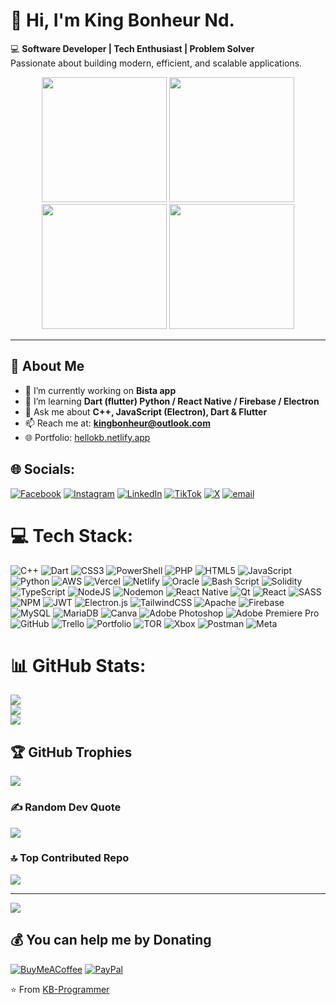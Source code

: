 # 👋 Hi, I'm King Bonheur Nd.


💻 **Software Developer | Tech Enthusiast | Problem Solver**  
Passionate about building modern, efficient, and scalable applications.  

<p align="center">
   <img src="https://media.giphy.com/media/v1.Y2lkPTc5MGI3NjExeHRiZmtvaG9rb3FzYWc3Mzk3N2NsZWF5dHJpNGNhcHQ0ajh2OHI2OSZlcD12MV9zdGlja2Vyc19zZWFyY2gmY3Q9cw/igRW3jH2LcCVzMqi5F/giphy.gif" width="200" />
  <img src="https://media.giphy.com/media/v1.Y2lkPWVjZjA1ZTQ3MTE4OGljdnJmeGY0cmF5NjEydXk2aHBwemhlbWF4ZWk5MWsxZ2lweCZlcD12MV9zdGlja2Vyc19zZWFyY2gmY3Q9cw/H7NY2KgHRyRxQ1wZu0/giphy.gif" width="200" />
  <img src="https://media.giphy.com/media/v1.Y2lkPTc5MGI3NjExeDVocnczdW1ubXh2dWZpdGkycHAyM2lwcGp3eGg3ZmN0YWdncnE2cyZlcD12MV9zdGlja2Vyc19zZWFyY2gmY3Q9cw/juua9i2c2fA0AIp2iq/giphy.gif" width="200" />
  <img src="https://media.giphy.com/media/v1.Y2lkPWVjZjA1ZTQ3MTE4OGljdnJmeGY0cmF5NjEydXk2aHBwemhlbWF4ZWk5MWsxZ2lweCZlcD12MV9zdGlja2Vyc19zZWFyY2gmY3Q9cw/lOgu1OnjYF2GHBfRU4/giphy.gif" width="200" />
</p>



---

## 🚀 About Me
- 🔭 I’m currently working on **Bista app**
- 🌱 I’m learning **Dart (flutter) Python / React Native / Firebase / Electron**
- 💬 Ask me about **C++, JavaScript (Electron), Dart & Flutter**
- 📫 Reach me at: **kingbonheur@outlook.com**
- 🌐 Portfolio: [hellokb.netlify.app](https://hellokb.netlify.app)


## 🌐 Socials:
[![Facebook](https://img.shields.io/badge/Facebook-%231877F2.svg?logo=Facebook&logoColor=white)](https://facebook.com/Bonheur+King) [![Instagram](https://img.shields.io/badge/Instagram-%23E4405F.svg?logo=Instagram&logoColor=white)](https://instagram.com/king_bonheur_) [![LinkedIn](https://img.shields.io/badge/LinkedIn-%230077B5.svg?logo=linkedin&logoColor=white)](https://linkedin.com/in/king-bonheur-ndayizeye) [![TikTok](https://img.shields.io/badge/TikTok-%23000000.svg?logo=TikTok&logoColor=white)](https://tiktok.com/@@let_ghostsay) [![X](https://img.shields.io/badge/X-black.svg?logo=X&logoColor=white)](https://x.com/@king_bonheur_) [![email](https://img.shields.io/badge/Email-D14836?logo=gmail&logoColor=white)](mailto:kingbonheur02@gmail.com) 

# 💻 Tech Stack:
![C++](https://img.shields.io/badge/c++-%2300599C.svg?style=for-the-badge&logo=c%2B%2B&logoColor=white) ![Dart](https://img.shields.io/badge/dart-%230175C2.svg?style=for-the-badge&logo=dart&logoColor=white) ![CSS3](https://img.shields.io/badge/css3-%231572B6.svg?style=for-the-badge&logo=css3&logoColor=white) ![PowerShell](https://img.shields.io/badge/PowerShell-%235391FE.svg?style=for-the-badge&logo=powershell&logoColor=white) ![PHP](https://img.shields.io/badge/php-%23777BB4.svg?style=for-the-badge&logo=php&logoColor=white) ![HTML5](https://img.shields.io/badge/html5-%23E34F26.svg?style=for-the-badge&logo=html5&logoColor=white) ![JavaScript](https://img.shields.io/badge/javascript-%23323330.svg?style=for-the-badge&logo=javascript&logoColor=%23F7DF1E) ![Python](https://img.shields.io/badge/python-3670A0?style=for-the-badge&logo=python&logoColor=ffdd54) ![AWS](https://img.shields.io/badge/AWS-%23FF9900.svg?style=for-the-badge&logo=amazon-aws&logoColor=white) ![Vercel](https://img.shields.io/badge/vercel-%23000000.svg?style=for-the-badge&logo=vercel&logoColor=white) ![Netlify](https://img.shields.io/badge/netlify-%23000000.svg?style=for-the-badge&logo=netlify&logoColor=#00C7B7) ![Oracle](https://img.shields.io/badge/Oracle-F80000?style=for-the-badge&logo=oracle&logoColor=white) ![Bash Script](https://img.shields.io/badge/bash_script-%23121011.svg?style=for-the-badge&logo=gnu-bash&logoColor=white) ![Solidity](https://img.shields.io/badge/Solidity-%23363636.svg?style=for-the-badge&logo=solidity&logoColor=white) ![TypeScript](https://img.shields.io/badge/typescript-%23007ACC.svg?style=for-the-badge&logo=typescript&logoColor=white) ![NodeJS](https://img.shields.io/badge/node.js-6DA55F?style=for-the-badge&logo=node.js&logoColor=white) ![Nodemon](https://img.shields.io/badge/NODEMON-%23323330.svg?style=for-the-badge&logo=nodemon&logoColor=%BBDEAD) ![React Native](https://img.shields.io/badge/react_native-%2320232a.svg?style=for-the-badge&logo=react&logoColor=%2361DAFB) ![Qt](https://img.shields.io/badge/Qt-%23217346.svg?style=for-the-badge&logo=Qt&logoColor=white) ![React](https://img.shields.io/badge/react-%2320232a.svg?style=for-the-badge&logo=react&logoColor=%2361DAFB) ![SASS](https://img.shields.io/badge/SASS-hotpink.svg?style=for-the-badge&logo=SASS&logoColor=white) ![NPM](https://img.shields.io/badge/NPM-%23CB3837.svg?style=for-the-badge&logo=npm&logoColor=white) ![JWT](https://img.shields.io/badge/JWT-black?style=for-the-badge&logo=JSON%20web%20tokens) ![Electron.js](https://img.shields.io/badge/Electron-191970?style=for-the-badge&logo=Electron&logoColor=white) ![TailwindCSS](https://img.shields.io/badge/tailwindcss-%2338B2AC.svg?style=for-the-badge&logo=tailwind-css&logoColor=white) ![Apache](https://img.shields.io/badge/apache-%23D42029.svg?style=for-the-badge&logo=apache&logoColor=white) ![Firebase](https://img.shields.io/badge/firebase-a08021?style=for-the-badge&logo=firebase&logoColor=ffcd34) ![MySQL](https://img.shields.io/badge/mysql-4479A1.svg?style=for-the-badge&logo=mysql&logoColor=white) ![MariaDB](https://img.shields.io/badge/MariaDB-003545?style=for-the-badge&logo=mariadb&logoColor=white) ![Canva](https://img.shields.io/badge/Canva-%2300C4CC.svg?style=for-the-badge&logo=Canva&logoColor=white) ![Adobe Photoshop](https://img.shields.io/badge/adobe%20photoshop-%2331A8FF.svg?style=for-the-badge&logo=adobe%20photoshop&logoColor=white) ![Adobe Premiere Pro](https://img.shields.io/badge/Adobe%20Premiere%20Pro-9999FF.svg?style=for-the-badge&logo=Adobe%20Premiere%20Pro&logoColor=white) ![GitHub](https://img.shields.io/badge/github-%23121011.svg?style=for-the-badge&logo=github&logoColor=white) ![Trello](https://img.shields.io/badge/Trello-%23026AA7.svg?style=for-the-badge&logo=Trello&logoColor=white) ![Portfolio](https://img.shields.io/badge/Portfolio-%23000000.svg?style=for-the-badge&logo=firefox&logoColor=#FF7139) ![TOR](https://img.shields.io/badge/tor-%237E4798.svg?style=for-the-badge&logo=tor-project&logoColor=white) ![Xbox](https://img.shields.io/badge/xbox-%23107C10.svg?style=for-the-badge&logo=xbox&logoColor=white) ![Postman](https://img.shields.io/badge/Postman-FF6C37?style=for-the-badge&logo=postman&logoColor=white) ![Meta](https://img.shields.io/badge/Meta-%230467DF.svg?style=for-the-badge&logo=Meta&logoColor=white)
# 📊 GitHub Stats:
![](https://github-readme-stats.vercel.app/api?username=KB-Programmer&theme=dark&hide_border=false&include_all_commits=false&count_private=false)<br/>
![](https://nirzak-streak-stats.vercel.app/?user=KB-Programmer&theme=dark&hide_border=false)<br/>
![](https://github-readme-stats.vercel.app/api/top-langs/?username=KB-Programmer&theme=dark&hide_border=false&include_all_commits=false&count_private=false&layout=compact)

## 🏆 GitHub Trophies
![](https://github-profile-trophy.vercel.app/?username=KB-Programmer&theme=radical&no-frame=false&no-bg=false&margin-w=4)

### ✍️ Random Dev Quote
![](https://quotes-github-readme.vercel.app/api?type=horizontal&theme=radical)

### 🔝 Top Contributed Repo
![](https://github-contributor-stats.vercel.app/api?username=KB-Programmer&limit=5&theme=dark&combine_all_yearly_contributions=true)

---
[![](https://visitcount.itsvg.in/api?id=KB-Programmer&icon=4&color=1)](https://visitcount.itsvg.in)

  ## 💰 You can help me by Donating
  [![BuyMeACoffee](https://img.shields.io/badge/Buy%20Me%20a%20Coffee-ffdd00?style=for-the-badge&logo=buy-me-a-coffee&logoColor=black)](https://buymeacoffee.com/kbdeveloper) [![PayPal](https://img.shields.io/badge/PayPal-00457C?style=for-the-badge&logo=paypal&logoColor=white)](https://paypal.me/kingbonheur02@gmail.com) 

  
<!-- Proudly created with GPRM ( https://gprm.itsvg.in ) -->


⭐️ From [KB-Programmer](https://github.com/KB-Programmer)

